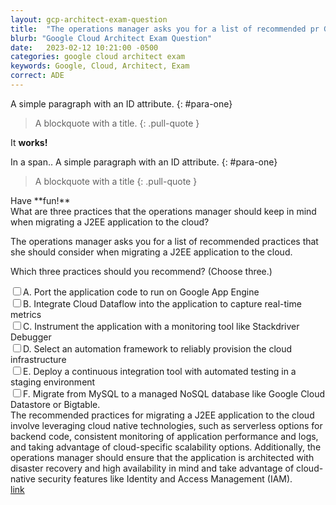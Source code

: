```yaml
---
layout: gcp-architect-exam-question
title:  "The operations manager asks you for a list of recommended pr GCP Exam "
blurb: "Google Cloud Architect Exam Question"
date:   2023-02-12 10:21:00 -0500
categories: google cloud architect exam
keywords: Google, Cloud, Architect, Exam
correct: ADE
---
```

A simple paragraph with an ID attribute.
{: #para-one}

> A blockquote with a title.
{: .pull-quote }


<span style="display:block" class="note">It **works!**</span>
  
In a span..
A simple paragraph with an ID attribute.
{: #para-one}

> A blockquote with a title
{: .pull-quote }

<div class="tip" markdown="1">Have **fun!**</div>

<div class=" updated-query query">What are three practices that the operations manager should keep in mind when migrating a J2EE application to the cloud?
</div>
<div class=" original-query query">
  <p>
    The operations manager asks you for a list of recommended practices that she should consider when migrating a J2EE application to the cloud.
  </p>
  <p>
    Which three practices should you recommend? (Choose three.)
  </p>
</div>
<input class="correctAnswer" type="checkbox"/><label data-question-correct="true" data-question-part="option0">A. Port the application code to run on Google App Engine</label><br/>
<input type="checkbox"/><label data-question-part="option1">B. Integrate Cloud Dataflow into the application to capture real-time metrics</label><br/>
<input type="checkbox"/><label data-question-part="option2">C. Instrument the application with a monitoring tool like Stackdriver Debugger</label><br/>
<input class="correctAnswer" type="checkbox"/><label data-question-correct="true" data-question-part="option3">D. Select an automation framework to reliably provision the cloud infrastructure</label><br/>
<input class="correctAnswer" type="checkbox"/><label data-question-correct="true" data-question-part="option4">E. Deploy a continuous integration tool with automated testing in a staging environment</label><br/>
<input type="checkbox"/><label data-question-part="option5">F. Migrate from MySQL to a managed NoSQL database like Google Cloud Datastore or Bigtable.</label><br/>
<div class="The recommended practices for migrating a J2EE application to the cloud involve leveraging cloud native technologies, such as serverless options for backend code, consistent monitoring of application performance and logs, and taking advantage of cloud-specific scalability options. Additionally, the operations manager should ensure that the application is architected with disaster recovery and high availability in mind and take advantage of cloud-native security features like Identity and Access Management (IAM).">The recommended practices for migrating a J2EE application to the cloud involve leveraging cloud native technologies, such as serverless options for backend code, consistent monitoring of application performance and logs, and taking advantage of cloud-specific scalability options. Additionally, the operations manager should ensure that the application is architected with disaster recovery and high availability in mind and take advantage of cloud-native security features like Identity and Access Management (IAM).</div><div class="sourcelink"><a href="https://www.exam-answer.com/google/pca/question3">link</a></div>

